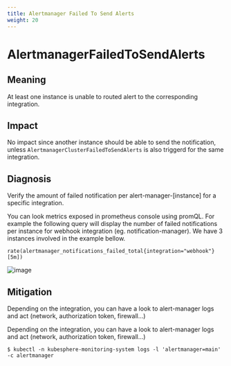 ```yaml
---
title: Alertmanager Failed To Send Alerts
weight: 20
---
```


# AlertmanagerFailedToSendAlerts

## Meaning

At least one instance is unable to routed alert to the corresponding integration.

## Impact

No impact since another instance should be able to send the notification,
unless `AlertmanagerClusterFailedToSendAlerts` is also triggerd for the same integration.

## Diagnosis

Verify the amount of failed notification per alert-manager-[instance] for
a specific integration.

You can look metrics exposed in prometheus console using promQL. For example the following query will display the number of failed notifications per instance for webhook integration (eg. notification-manager). We have 3 instances involved in the example bellow.

```promql
rate(alertmanager_notifications_failed_total{integration="webhook"}[5m])
```

![image](https://user-images.githubusercontent.com/3153333/143552468-ff573f1a-19a6-44ea-9c85-631687d01bf9.png)


## Mitigation

Depending on the integration, you can have a look to alert-manager logs and act (network, authorization token, firewall...)

Depending on the integration, you can have a look to alert-manager logs
and act (network, authorization token, firewall...)

```shell
$ kubectl -n kubesphere-monitoring-system logs -l 'alertmanager=main' -c alertmanager
```
